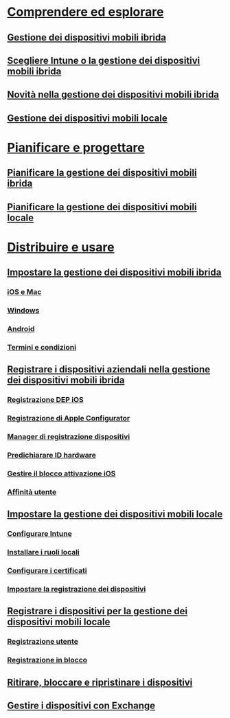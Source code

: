 #  [Comprendere ed esplorare](understand/hybrid-mobile-device-management.md)
## [Gestione dei dispositivi mobili ibrida](understand/hybrid-mobile-device-management.md)
## [Scegliere Intune o la gestione dei dispositivi mobili ibrida](understand/choose-between-standalone-intune-and-hybrid-mobile-device-management.md)
## [Novità nella gestione dei dispositivi mobili ibrida](understand/whats-new-in-hybrid-mobile-device-management.md)
## [Gestione dei dispositivi mobili locale](understand/manage-mobile-devices-with-on-premises-infrastructure.md)

# [Pianificare e progettare](plan-design/plan-hybrid-mobile-device-management.md)
## [Pianificare la gestione dei dispositivi mobili ibrida](plan-design/plan-hybrid-mobile-device-management.md)
## [Pianificare la gestione dei dispositivi mobili locale](plan-design/plan-on-premises-mdm.md)

# [Distribuire e usare](deploy-use/setup-hybrid-mdm.md)

## [Impostare la gestione dei dispositivi mobili ibrida](deploy-use/setup-hybrid-mdm.md)
### [iOS e Mac](deploy-use/enroll-hybrid-ios-mac.md)
### [Windows](deploy-use/enroll-hybrid-windows.md)
### [Android](deploy-use/enroll-hybrid-android.md)
### [Termini e condizioni](deploy-use/terms-and-conditions.md)
## [Registrare i dispositivi aziendali nella gestione dei dispositivi mobili ibrida](deploy-use/enroll-company-owned-devices.md)
### [Registrazione DEP iOS](deploy-use/ios-device-enrollment-program-for-hybrid.md)
### [Registrazione di Apple Configurator](deploy-use/ios-hybrid-enrollment-using-apple-configurator.md)
### [Manager di registrazione dispositivi](deploy-use/enroll-devices-with-device-enrollment-manager.md)
### [Predichiarare ID hardware](deploy-use/predeclare-devices-with-hardware-id.md)
### [Gestire il blocco attivazione iOS](deploy-use/manage-ios-activation-lock.md)
### [Affinità utente](deploy-use/user-affinity-for-hybrid-managed-devices.md)

## [Impostare la gestione dei dispositivi mobili locale](get-started/preparation-steps-for-on-premises-mdm.md)
### [Configurare Intune](get-started/set-up-intune-subscription-on-premises-mdm.md)
### [Installare i ruoli locali](get-started/install-site-system-roles-for-on-premises-mdm.md)
### [Configurare i certificati](get-started/set-up-certificates-on-premises-mdm.md)
### [Impostare la registrazione dei dispositivi](get-started/set-up-device-enrollment-on-premises-mdm.md)
## [Registrare i dispositivi per la gestione dei dispositivi mobili locale](deploy-use/enroll-devices-on-premises-mdm.md)
### [Registrazione utente](deploy-use/user-enroll-devices-on-premises-mdm.md)
### [Registrazione in blocco](deploy-use/bulk-enroll-devices-on-premises-mdm.md)

## [Ritirare, bloccare e ripristinare i dispositivi](deploy-use/wipe-lock-reset-devices.md)
## [Gestire i dispositivi con Exchange](deploy-use/manage-mobile-devices-with-exchange-activesync.md)


<!--HONumber=Nov16_HO1-->


